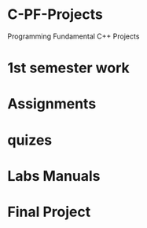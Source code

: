# C-PF-Projects
Programming Fundamental C++ Projects
# 1st semester work
# Assignments
# quizes
# Labs Manuals
# Final Project
